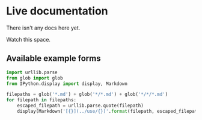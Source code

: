 <!-- markdownlint-disable MD033 MD041 MD002 -->

# Live documentation

There isn't any docs here yet.

Watch this space.

## Available example forms

<section-start always>

```python
import urllib.parse
from glob import glob
from IPython.display import display, Markdown
```

</section-start>

<section-filechange onLoad paths="['.']">

```python
filepaths = glob('*.md') + glob('*/*.md') + glob('*/*/*.md')
for filepath in filepaths:
    escaped_filepath = urllib.parse.quote(filepath)
    display(Markdown('[{}](../use/{})'.format(filepath, escaped_filepath)))
```

</section-filechange>